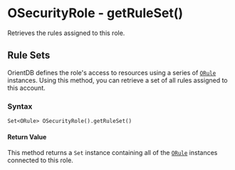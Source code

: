 
# OSecurityRole - getRuleSet()

Retrieves the rules assigned to this role.

## Rule Sets

OrientDB defines the role's access to resources using a series of [`ORule`](../ORule.md) instances.  Using this method, you can retrieve a set of all rules assigned to this account.

### Syntax

```
Set<ORule> OSecurityRole().getRuleSet()
```

#### Return Value

This method returns a `Set` instance containing all of the [`ORule`](../ORule.md) instances connected to this role.

